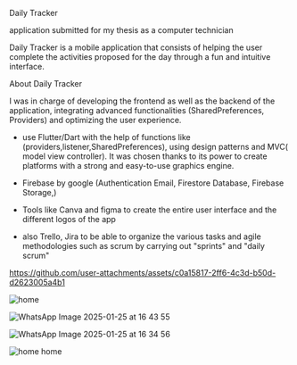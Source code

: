 Daily Tracker

application submitted for my thesis as a computer technician

Daily Tracker is a mobile application that consists of helping the user complete the activities proposed for the day through a fun and intuitive interface.

About Daily Tracker

I was in charge of developing the frontend as well as the backend of the application, integrating advanced functionalities (SharedPreferences, Providers) and optimizing the user experience. 

- use Flutter/Dart with the help of functions like (providers,listener,SharedPreferences), using design patterns and MVC( model view controller). It was chosen thanks to its power to create platforms with a strong and easy-to-use graphics engine.

- Firebase by google (Authentication Email, Firestore Database, Firebase Storage,)

- Tools like Canva and figma to create the entire user interface and the different logos of the app

- also Trello, Jira to be able to organize the various tasks and agile methodologies such as scrum by carrying out "sprints" and "daily scrum"



https://github.com/user-attachments/assets/c0a15817-2ff6-4c3d-b50d-d2623005a4b1

![home](https://github.com/user-attachments/assets/175beaf0-1543-41f8-97f7-6fae68515f9d)

![WhatsApp Image 2025-01-25 at 16 43 55](https://github.com/user-attachments/assets/62a0b7cb-db4b-4510-8779-d63b3ad4920c)

![WhatsApp Image 2025-01-25 at 16 34 56](https://github.com/user-attachments/assets/dd1a70cb-cd30-4b4c-b1fa-6d2ab996c5af)

![home home](https://github.com/user-attachments/assets/b9c6e377-5fb7-459f-a453-1df8ec3dfe20)







